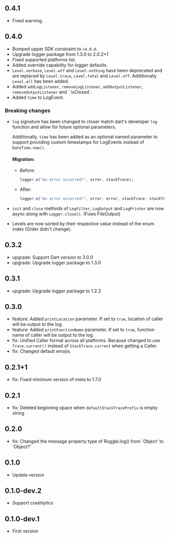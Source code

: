 ## 0.4.1

- Fixed warning.

## 0.4.0

- Bumped upper SDK constraint to `<4.0.0`.
- Upgrade logger package from 1.3.0 to 2.0.2+1
- Fixed supported platforms list.
- Added override capability for logger defaults.
- `Level.verbose`, `Level.wtf` and `Level.nothing` have been deprecated and are replaced
  by `Level.trace`, `Level.fatal` and `Level.off`.
  Additionally `Level.all` has been added.
- Added `addLogListener`, `removeLogListener`, `addOutputListener`, `removeOutputListener` and ``isClosed`.
- Added `time` to LogEvent.

### Breaking changes

- `log` signature has been changed to closer match dart's developer `log` function and allow for
  future
  optional parameters.

  Additionally, `time` has been added as an optional named parameter to support providing custom
  timestamps for LogEvents instead of `DateTime.now()`.

  #### Migration:
    - Before:
      ```dart
      logger.e("An error occurred!", error, stackTrace);
      ```
    - After:
      ```dart
      logger.e("An error occurred!", error: error, stackTrace: stackTrace);
      ```
- `init` and `close` methods of `LogFilter`, `LogOutput` and `LogPrinter` are now async along
  with `Logger.close()`.
  (Fixes FileOutput)
- Levels are now sorted by their respective value instead of the enum index (Order didn't change).

## 0.3.2

- upgrade: Support Dart version to 3.0.0
- upgrade: Upgrade logger package to 1.3.0

## 0.3.1

- upgrade: Upgrade logger package to 1.2.2

## 0.3.0

- feature: Added `printLocation` parameter. If set to `true`, location of caller will be output to the log.
- feature: Added `printFunctionName` parameter. If set to `true`, function name of caller will be output to the log.
- fix: Unified Caller format across all platforms. Because changed to use `Trace.current()` instead of `StackTrace.current` when getting a Caller.
- fix: Changed default emojis.

## 0.2.1+1

- fix: Fixed minimum version of meta to 1.7.0

## 0.2.1

- fix: Deleted beginning space when `defaultStackTracePrefix` is ​​empty string

## 0.2.0

- fix: Changed the message property type of Roggle.log() from `Object' to 'Object?'

## 0.1.0

- Update version

## 0.1.0-dev.2

- Support crashlytics

## 0.1.0-dev.1

- First version